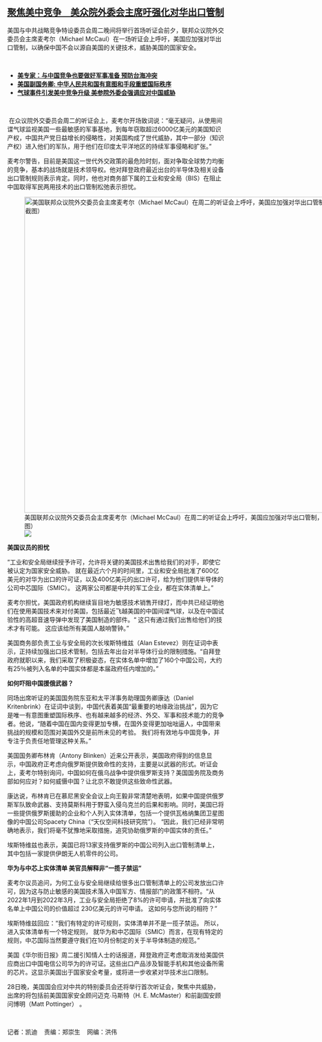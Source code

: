 <!--1677618720000-->
[聚焦美中竞争　美众院外委会主席吁强化对华出口管制](https://www.rfa.org/mandarin/yataibaodao/junshiwaijiao/kw-02282023090542.html)
------

<p><span style="font-weight: 400;">美国与中共战略竞争特设委员会周二晚间将举行首场听证会前夕，联邦众议院外交委员会主席麦考尔（Michael McCaul）在一场听证会上呼吁，美国应加强对华出口管制，以确保中国不会以源自美国的关键技术，威胁美国的国家安全。</span></p><p><span class="result-title"> </span></p><ul><li><strong><span class="result-title"><a class="state-published" href="https://www.rfa.org/mandarin/yataibaodao/junshiwaijiao/bx-02152023110432.html">美专家：与中国竞争也要做好军事准备 预防台海冲突</a></span></strong></li><li><strong><span class="result-title"><a class="state-published" href="https://www.rfa.org/mandarin/Xinwen/cmh2-02092023224028.html">美国副国务卿: 中华人民共和国有意图和手段重塑国际秩序</a></span></strong></li><li><strong><span class="result-title"><a class="state-published" href="https://www.rfa.org/mandarin/yataibaodao/junshiwaijiao/bx-02092023120013.html">气球事件引发美中竞争升级 美参院外委会强调应对中国威胁</a></span></strong></li></ul><p><span class="result-title"> </span></p><p><span style="font-weight: 400;"> 在众议院外交委员会周二的听证会上，麦考尔开场致词说：“毫无疑问，从使用间谍气球监视美国一些最敏感的军事基地，到每年窃取超过6000亿美元的美国知识产权，中国共产党日益增长的侵略性，对美国构成了世代威胁，其中一部分（知识产权）进入他们的军队，用于他们在印度太平洋地区的持续军事侵略和扩张。”</span></p><p><span style="font-weight: 400;">麦考尔警告，目前是美国这一世代外交政策的最危险时刻，面对争取全球势力均衡的竞争，基本的战场就是技术领导权。他对拜登政府最近出台的半导体及相关设备出口管制规则表示肯定。同时，他也对商务部下属的工业和安全局（BIS）在阻止中国取得军民两用技术的出口管制松弛表示担忧。</span></p><p><span style="font-weight: 400;"><figure class="image-richtext image-inline captioned" style="width:1152px;"><img alt="美国联邦众议院外交委员会主席麦考尔（Michael McCaul）在周二的听证会上呼吁，美国应加强对华出口管制，以确保中国不会以源自美国的关键技术，威胁美国的国家安全。（视频截图）" height="735" src="https://www.rfa.org/mandarin/yataibaodao/junshiwaijiao/kw-02282023090542.html/kw0228a.jpg/@@images/42f42d79-f731-4944-b14d-5f3803c0127f.png" title="kw0228a.jpg" width="1152"/><figcaption class="image-caption">美国联邦众议院外交委员会主席麦考尔（Michael McCaul）在周二的听证会上呼吁，美国应加强对华出口管制，以确保中国不会以源自美国的关键技术，威胁美国的国家安全。（视频截图）</figcaption><small></small><div id="zoomattribute"><a data-caption="美国联邦众议院外交委员会主席麦考尔（Michael McCaul）在周二的听证会上呼吁，美国应加强对华出口管制，以确保中国不会以源自美国的关键技术，威胁美国的国家安全。（视频截图）" data-fancybox="" href="https://www.rfa.org/mandarin/yataibaodao/junshiwaijiao/kw-02282023090542.html/kw0228a.jpg" id="single_image" title="美国联邦众议院外交委员会主席麦考尔（Michael McCaul）在周二的听证会上呼吁，美国应加强对华出口管制，以确保中国不会以源自美国的关键技术，威胁美国的国家安全。（视频截图）"><img src="/++plone++rfa-resources/img/icon-zoom.png"/></a></div></figure></span></p><p><b>美国议员的担忧</b></p><p><span style="font-weight: 400;">“工业和安全局继续授予许可，允许将关键的美国技术出售给我们的对手，即使它被认定为国家安全威胁。 就在最近六个月的时间里，工业和安全局批准了600亿美元的对华为出口的许可证，以及400亿美元的出口许可，给为他们提供半导体的公司中芯国际（SMIC）。 这两家公司都是中共的军工企业，都在实体清单上。”</span></p><p><span style="font-weight: 400;">麦考尔担忧，美国政府机构继续盲目地为敏感技术销售开绿灯，而中共已经证明他们在使用美国技术来对付美国，包括最近飞越美国的中国间谍气球，以及在中国试验性的高超音速导弹中发现了美国制造的部件。“ 这只有通过我们出售给他们的技术才有可能。 这应该给所有美国人敲响警钟。”</span></p><p><span style="font-weight: 400;">美国商务部负责工业与安全局的次长埃斯特维兹（Alan Estevez）则在证词中表示，正持续加强出口技术管制，包括去年出台对半导体行业的限制措施。“自拜登政府就职以来，我们采取了积极姿态，在实体名单中增加了160个中国公司，大约有25％被列入名单的中国实体都是本届政府任内增加的。”</span></p><p><b>如何吓阻中国援俄武器？</b></p><p><span style="font-weight: 400;">同场出席听证的美国国务院东亚和太平洋事务助理国务卿康达（Daniel Kritenbrink）在证词中谈到，中国代表着美国“最重要的地缘政治挑战”，因为它是唯一有意图重塑国际秩序、也有越来越多的经济、外交、军事和技术能力的竞争者。他说，“随着中国在国内变得更加专横，在国外变得更加咄咄逼人，中国带来挑战的规模和范围对美国外交是前所未见的考验。 我们将有效地与中国竞争，并专注于负责任地管理这种关系。”</span></p><p><span style="font-weight: 400;">美国国务卿布林肯（Antony Blinken）近来公开表示，美国政府得到的信息显示，中国政府正考虑向俄罗斯提供致命性的支持，主要是以武器的形式。听证会上，麦考尔特别询问，中国如何在俄乌战争中提供俄罗斯支持？美国国务院及商务部如何应对？如何威慑中国？让北京不敢提供这些致命性武器。</span></p><p><span style="font-weight: 400;">康达说，布林肯已在慕尼黑安全会议上向王毅非常清楚地表明，如果中国提供俄罗斯军队致命武器、支持莫斯科用于野蛮入侵乌克兰的后果和影响。同时，美国已将一些提供俄罗斯援助的企业和个人列入实体清单，包括一个提供瓦格纳集团卫星图像的中国公司</span><span style="font-weight: 400;">Spacety China（“天仪空间科技研究院”）</span><span style="font-weight: 400;">。 “因此，我们已经非常明确地表示，我们将毫不犹豫地采取措施，追究协助俄罗斯的中国实体的责任。”</span></p><p><span style="font-weight: 400;">埃斯特维兹也表示，美国已将13家支持俄罗斯的中国公司列入出口管制清单上，其中包括一家提供伊朗无人机零件的公司。</span></p><p><b>华为与中芯上实体清单 美官员解释非“</b><b>一揽子禁运”</b></p><p><span style="font-weight: 400;">麦考尔议员追问，为何工业与安全局继续给很多出口管制清单上的公司发放出口许可，因为这与防止敏感的美国技术落入中国军方、情报部门的政策不相符。“从2022年1月到2022年3月，工业与安全局拒绝了8%的许可申请，并批准了向实体名单上中国公司的价值超过 230亿美元的许可申请。 这如何与您所说的相符？”</span></p><p><span style="font-weight: 400;">埃斯特维兹回应：“我们有特定的许可规则，实体清单并不是一揽子禁运。 所以，进入实体清单有一个特定规则， 就华为和中芯国际（SMIC）而言，在现有特定的规则，中芯国际当然要遵守我们在10月份制定的关于半导体制造的规范。”</span></p><p><span style="font-weight: 400;">美国《华尔街日报》周二援引知情人士的话报道，拜登政府正考虑取消发给美国供应商出口中国电信公司华为的许可证。这些出口产品涉及智能手机和其他设备所需的芯片。这显示美国出于国家安全考量，或将进一步收紧对华技术出口限制。</span></p><p><span style="font-weight: 400;">28日晚，美国国会应对中共的特别委员会还将举行首次听证会，聚焦中共威胁，出席的将包括前美国国家安全顾问迈克∙马斯特（H. E. McMaster）和前副国安顾问博明（Matt Pottinger） 。</span></p><p><span class="result-title"> </span></p><p><span style="font-weight: 400;">记者：凯迪    责编：郑崇生    网编：洪伟</span></p>
